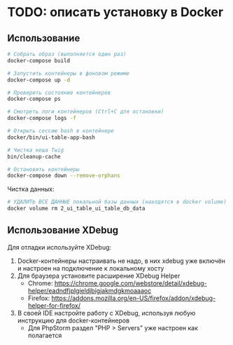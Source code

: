 # TODO: описать установку в Docker

## Использование

```bash
# Собрать образ (выполняется один раз)
docker-compose build

# Запустить контейнеры в фоновом режиме
docker-compose up -d

# Проверить состояние контейнеров
docker-compose ps

# Смотреть логи контейнеров (Ctrl+C для остановки)
docker-compose logs -f

# Открыть сессию bash в контейнере
docker/bin/ui-table-app-bash

# Чистка кеша Twig
bin/cleanup-cache

# Остановить контейнеры
docker-compose down --remove-orphans
```

Чистка данных:

```bash
# УДАЛИТЬ ВСЕ ДАННЫЕ локальной базы данных (находятся в docker volume)
docker volume rm 2_ui_table_ui_table_db_data
```

## Использование XDebug

Для отладки используйте XDebug:
1. Docker-контейнеры настраивать не надо, в них xdebug уже включён и настроен на подключение к локальному хосту
2. Для браузера установите расширение XDebug Helper
   - Chrome: https://chrome.google.com/webstore/detail/xdebug-helper/eadndfjplgieldjbigjakmdgkmoaaaoc
   - Firefox: https://addons.mozilla.org/en-US/firefox/addon/xdebug-helper-for-firefox/
3. В своей IDE настройте работу с XDebug, используя любую инструкцию для docker-контейнеров
   - Для PhpStorm раздел "PHP > Servers" уже настроен как полагается
